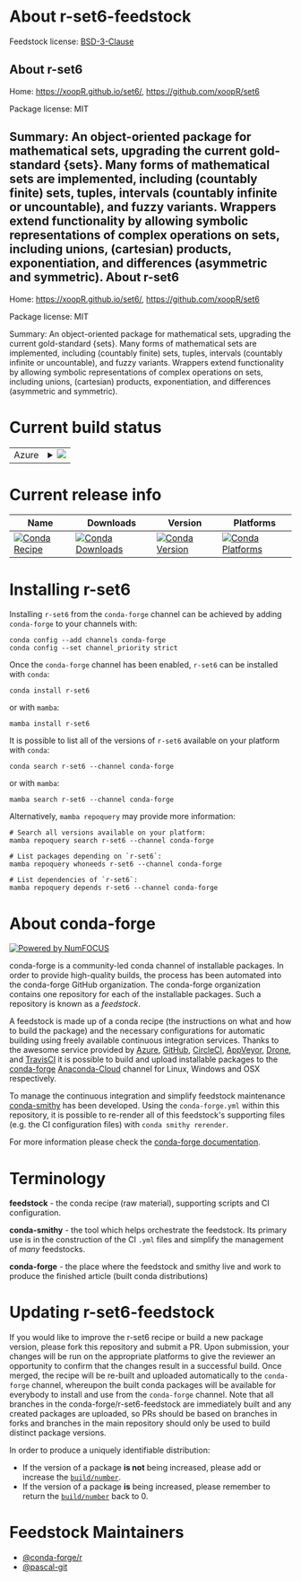 About r-set6-feedstock
======================

Feedstock license: [BSD-3-Clause](https://github.com/conda-forge/r-set6-feedstock/blob/main/LICENSE.txt)

About r-set6
------------

Home: https://xoopR.github.io/set6/, https://github.com/xoopR/set6

Package license: MIT

Summary: An object-oriented package for mathematical sets, upgrading the current gold-standard {sets}. Many forms of mathematical sets are implemented, including (countably finite) sets, tuples, intervals (countably infinite or uncountable), and fuzzy variants. Wrappers extend functionality by allowing symbolic representations of complex operations on sets, including unions, (cartesian) products, exponentiation, and differences (asymmetric and symmetric).
About r-set6
------------

Home: https://xoopR.github.io/set6/, https://github.com/xoopR/set6

Package license: MIT

Summary: An object-oriented package for mathematical sets, upgrading the current gold-standard {sets}. Many forms of mathematical sets are implemented, including (countably finite) sets, tuples, intervals (countably infinite or uncountable), and fuzzy variants. Wrappers extend functionality by allowing symbolic representations of complex operations on sets, including unions, (cartesian) products, exponentiation, and differences (asymmetric and symmetric).

Current build status
====================


<table>
    
  <tr>
    <td>Azure</td>
    <td>
      <details>
        <summary>
          <a href="https://dev.azure.com/conda-forge/feedstock-builds/_build/latest?definitionId=11746&branchName=main">
            <img src="https://dev.azure.com/conda-forge/feedstock-builds/_apis/build/status/r-set6-feedstock?branchName=main">
          </a>
        </summary>
        <table>
          <thead><tr><th>Variant</th><th>Status</th></tr></thead>
          <tbody><tr>
              <td>linux_64_r_base4.2</td>
              <td>
                <a href="https://dev.azure.com/conda-forge/feedstock-builds/_build/latest?definitionId=11746&branchName=main">
                  <img src="https://dev.azure.com/conda-forge/feedstock-builds/_apis/build/status/r-set6-feedstock?branchName=main&jobName=linux&configuration=linux%20linux_64_r_base4.2" alt="variant">
                </a>
              </td>
            </tr><tr>
              <td>linux_64_r_base4.3</td>
              <td>
                <a href="https://dev.azure.com/conda-forge/feedstock-builds/_build/latest?definitionId=11746&branchName=main">
                  <img src="https://dev.azure.com/conda-forge/feedstock-builds/_apis/build/status/r-set6-feedstock?branchName=main&jobName=linux&configuration=linux%20linux_64_r_base4.3" alt="variant">
                </a>
              </td>
            </tr><tr>
              <td>osx_64_r_base4.2</td>
              <td>
                <a href="https://dev.azure.com/conda-forge/feedstock-builds/_build/latest?definitionId=11746&branchName=main">
                  <img src="https://dev.azure.com/conda-forge/feedstock-builds/_apis/build/status/r-set6-feedstock?branchName=main&jobName=osx&configuration=osx%20osx_64_r_base4.2" alt="variant">
                </a>
              </td>
            </tr><tr>
              <td>osx_64_r_base4.3</td>
              <td>
                <a href="https://dev.azure.com/conda-forge/feedstock-builds/_build/latest?definitionId=11746&branchName=main">
                  <img src="https://dev.azure.com/conda-forge/feedstock-builds/_apis/build/status/r-set6-feedstock?branchName=main&jobName=osx&configuration=osx%20osx_64_r_base4.3" alt="variant">
                </a>
              </td>
            </tr><tr>
              <td>win_64</td>
              <td>
                <a href="https://dev.azure.com/conda-forge/feedstock-builds/_build/latest?definitionId=11746&branchName=main">
                  <img src="https://dev.azure.com/conda-forge/feedstock-builds/_apis/build/status/r-set6-feedstock?branchName=main&jobName=win&configuration=win%20win_64_" alt="variant">
                </a>
              </td>
            </tr>
          </tbody>
        </table>
      </details>
    </td>
  </tr>
</table>

Current release info
====================

| Name | Downloads | Version | Platforms |
| --- | --- | --- | --- |
| [![Conda Recipe](https://img.shields.io/badge/recipe-r--set6-green.svg)](https://anaconda.org/conda-forge/r-set6) | [![Conda Downloads](https://img.shields.io/conda/dn/conda-forge/r-set6.svg)](https://anaconda.org/conda-forge/r-set6) | [![Conda Version](https://img.shields.io/conda/vn/conda-forge/r-set6.svg)](https://anaconda.org/conda-forge/r-set6) | [![Conda Platforms](https://img.shields.io/conda/pn/conda-forge/r-set6.svg)](https://anaconda.org/conda-forge/r-set6) |

Installing r-set6
=================

Installing `r-set6` from the `conda-forge` channel can be achieved by adding `conda-forge` to your channels with:

```
conda config --add channels conda-forge
conda config --set channel_priority strict
```

Once the `conda-forge` channel has been enabled, `r-set6` can be installed with `conda`:

```
conda install r-set6
```

or with `mamba`:

```
mamba install r-set6
```

It is possible to list all of the versions of `r-set6` available on your platform with `conda`:

```
conda search r-set6 --channel conda-forge
```

or with `mamba`:

```
mamba search r-set6 --channel conda-forge
```

Alternatively, `mamba repoquery` may provide more information:

```
# Search all versions available on your platform:
mamba repoquery search r-set6 --channel conda-forge

# List packages depending on `r-set6`:
mamba repoquery whoneeds r-set6 --channel conda-forge

# List dependencies of `r-set6`:
mamba repoquery depends r-set6 --channel conda-forge
```


About conda-forge
=================

[![Powered by
NumFOCUS](https://img.shields.io/badge/powered%20by-NumFOCUS-orange.svg?style=flat&colorA=E1523D&colorB=007D8A)](https://numfocus.org)

conda-forge is a community-led conda channel of installable packages.
In order to provide high-quality builds, the process has been automated into the
conda-forge GitHub organization. The conda-forge organization contains one repository
for each of the installable packages. Such a repository is known as a *feedstock*.

A feedstock is made up of a conda recipe (the instructions on what and how to build
the package) and the necessary configurations for automatic building using freely
available continuous integration services. Thanks to the awesome service provided by
[Azure](https://azure.microsoft.com/en-us/services/devops/), [GitHub](https://github.com/),
[CircleCI](https://circleci.com/), [AppVeyor](https://www.appveyor.com/),
[Drone](https://cloud.drone.io/welcome), and [TravisCI](https://travis-ci.com/)
it is possible to build and upload installable packages to the
[conda-forge](https://anaconda.org/conda-forge) [Anaconda-Cloud](https://anaconda.org/)
channel for Linux, Windows and OSX respectively.

To manage the continuous integration and simplify feedstock maintenance
[conda-smithy](https://github.com/conda-forge/conda-smithy) has been developed.
Using the ``conda-forge.yml`` within this repository, it is possible to re-render all of
this feedstock's supporting files (e.g. the CI configuration files) with ``conda smithy rerender``.

For more information please check the [conda-forge documentation](https://conda-forge.org/docs/).

Terminology
===========

**feedstock** - the conda recipe (raw material), supporting scripts and CI configuration.

**conda-smithy** - the tool which helps orchestrate the feedstock.
                   Its primary use is in the construction of the CI ``.yml`` files
                   and simplify the management of *many* feedstocks.

**conda-forge** - the place where the feedstock and smithy live and work to
                  produce the finished article (built conda distributions)


Updating r-set6-feedstock
=========================

If you would like to improve the r-set6 recipe or build a new
package version, please fork this repository and submit a PR. Upon submission,
your changes will be run on the appropriate platforms to give the reviewer an
opportunity to confirm that the changes result in a successful build. Once
merged, the recipe will be re-built and uploaded automatically to the
`conda-forge` channel, whereupon the built conda packages will be available for
everybody to install and use from the `conda-forge` channel.
Note that all branches in the conda-forge/r-set6-feedstock are
immediately built and any created packages are uploaded, so PRs should be based
on branches in forks and branches in the main repository should only be used to
build distinct package versions.

In order to produce a uniquely identifiable distribution:
 * If the version of a package **is not** being increased, please add or increase
   the [``build/number``](https://docs.conda.io/projects/conda-build/en/latest/resources/define-metadata.html#build-number-and-string).
 * If the version of a package **is** being increased, please remember to return
   the [``build/number``](https://docs.conda.io/projects/conda-build/en/latest/resources/define-metadata.html#build-number-and-string)
   back to 0.

Feedstock Maintainers
=====================

* [@conda-forge/r](https://github.com/conda-forge/r/)
* [@pascal-git](https://github.com/pascal-git/)

